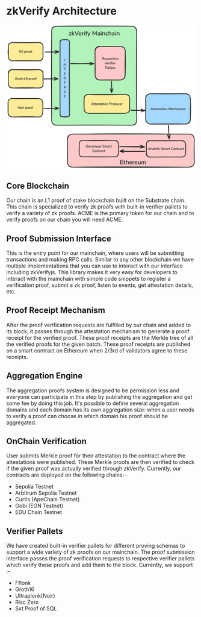 # zkVerify Architecture

![alt_text](./img/zkVerify-workflow.png)

## Core Blockchain

Our chain is an L1 proof of stake blockchain built on the Substrate chain. This chain is specialized to verify zk proofs with built-in verifier pallets to verify a variety of zk proofs. ACME is the primary token for our chain and to verify proofs on our chain you will need ACME.

## Proof Submission Interface

This is the entry point for our mainchain, where users will be submitting transactions and making RPC calls. Similar to any other blockchain we have multiple implementations that you can use to interact with our interface including zkVerifyjs. This library makes it very easy for developers to interact with the mainchain with simple code snippets to register a verification proof, submit a zk proof, listen to events, get attestation details, etc.

## Proof Receipt Mechanism

After the proof verification requests are fulfilled by our chain and added to its block, it passes through the attestation mechanism to generate a proof receipt for the verified proof. These proof receipts are the Merkle tree of all the verified proofs for the given batch. These proof receipts are published on a smart contract on Ethereum when 2/3rd of validators agree to these receipts.

## Aggregation Engine

The aggregation proofs system is designed to be permission less and everyone can participate in this step by publishing the aggregation and get some fee by doing this job. It's possible to define several aggregation domains and each domain has its own aggregation size: when a user needs to verify a proof can choose in which domain his proof should be aggregated.

## OnChain Verification

User submits Merkle proof for their attestation to the contract where the attestations were published. These Merkle proofs are then verified to check if the given proof was actually verified through zkVerify. Currently, our contracts are deployed on the following chains:-

- Sepolia Testnet
- Arbitrum Sepolia Testnet
- Curtis (ApeChain Testnet)
- Gobi (EON Testnet)
- EDU Chain Testnet

## Verifier Pallets

We have created built-in verifier pallets for different proving schemas to support a wide variety of zk proofs on our mainchain. The proof submission interface passes the proof verification requests to respective verifier pallets which verify these proofs and add them to the block. Currently, we support :- 
- Fflonk
- Groth16
- Ultraplonk(Noir)
- Risc Zero
- Sxt Proof of SQL


